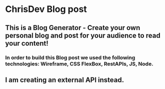 # ChrisDev Blog post

## This is a Blog Generator - Create your own personal blog and post for your audience to read your content!

### In order to build this Blog post we used the following technologies: Wireframe, CSS FlexBox, RestAPIs, JS, Node.

## I am creating an external API instead.
